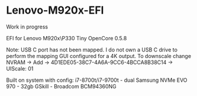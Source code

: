# Lenovo-M920x-EFI

Work in progress

EFI for Lenovo M920x\P330 Tiny
OpenCore 0.5.8

Note: USB C port has not been mapped.  I do not own a USB C drive to perform the mapping
GUI configured for a 4K output.  To downscale change NVRAM -> Add -> 4D1EDE05-38C7-4A6A-9CC6-4BCCA8B38C14 -> UIScale: 01

Built on system with config:
i7-8700t/i7-9700t - dual Samsung NVMe EVO 970 - 32gb GSkill - Broadcom BCM94360NG
